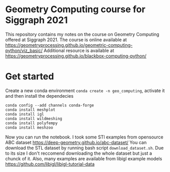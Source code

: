 # Geometry Computing course for Siggraph 2021

This repository contains my notes on the course on Geometry Computing offered at Siggraph 2021. The course is online available at https://geometryprocessing.github.io/geometric-computing-python/viz_basic/ 
Additional resource is available at https://geometryprocessing.github.io/blackbox-computing-python/

# Get started
Create a new conda environment ```conda create -n geo_computing```, activate it and then install the dependecies

```
conda config --add channels conda-forge
conda install meshplot
conda install igl
conda install wildmeshing
conda install polyfempy
conda install meshzoo
```

Now you can run the notebook. I took some STl examples from opensource ABC dataset https://deep-geometry.github.io/abc-dataset/
You can download the STL dataset by running bash script ```download_dataset.sh```. Due to its size I don't reccomend downloading the whole dataset but just a chunck of it. Also, many examples are available from libigl example models https://github.com/libigl/libigl-tutorial-data